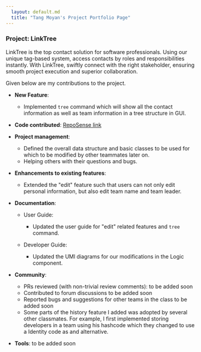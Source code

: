 ```yaml
---
  layout: default.md
  title: "Tang Moyan's Project Portfolio Page"
---
```


### Project: LinkTree

LinkTree is the top contact solution for software professionals. 
Using our unique tag-based system, access contacts by roles and responsibilities instantly.
With LinkTree, swiftly connect with the right stakeholder, 
ensuring smooth project execution and superior collaboration.

Given below are my contributions to the project.

* **New Feature**:
  - Implemented `tree` command which will show all the contact information as well as team
information in a tree structure in GUI.

* **Code contributed**: [RepoSense link](https://nus-cs2103-ay2324s1.github.io/tp-dashboard/?search=&sort=groupTitle&sortWithin=title&timeframe=commit&mergegroup=&groupSelect=groupByRepos&breakdown=true&checkedFileTypes=docs~functional-code~test-code&since=2023-09-22&tabOpen=true&tabType=authorship&tabAuthor=Tang-Moyan&tabRepo=AY2324S1-CS2103T-W11-4%2Ftp%5Bmaster%5D&authorshipIsMergeGroup=false&authorshipFileTypes=docs~functional-code&authorshipIsBinaryFileTypeChecked=false&authorshipIsIgnoredFilesChecked=false)

* **Project management**:
  - Defined the overall data structure and basic classes to be used for which to be modified
by other teammates later on.
  - Helping others with their questions and bugs.

* **Enhancements to existing features**: 
  - Extended the "edit" feature such that users can not only edit personal information, but
also edit team name and team leader.

* **Documentation**:
    * User Guide:
        * Updated the user guide for "edit" related features and `tree` command.

    * Developer Guide:
        * Updated the UMl diagrams for our modifications in the Logic component.

* **Community**:
    * PRs reviewed (with non-trivial review comments): to be added soon
    * Contributed to forum discussions to be added soon
    * Reported bugs and suggestions for other teams in the class to be added soon
    * Some parts of the history feature I added was adopted by several other classmates.
For example, I first implemented storing developers in a team using his hashcode which they changed to use
a Identity code as and alternative.

* **Tools**:
  to be added soon

